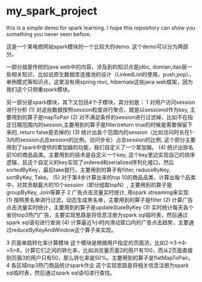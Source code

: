 # my_spark_project

this is a simple demo for spark learning. 
I hope this repository can show you something you never seen before.


这是一个某电商网站spark模块的一个比较大的demo. 这个demo可以分为两部分。

一部分就是传统的java web中的内容，涉及到的知识点是jdbc, domian,dao层一些相关知识，比如说原生数据库连接池的设计（LinkedList的使用，push,pop），单例模式等知识点，这里没有用spring mvc, hibernate这些java web框架，因为我们这个只侧重spark模块。

另一部分是spark模块，其下又包括4个子模块，其分别是：
1	对用户访问session进行分析
  (1)	对这些数据按照session粒度进行聚合，就是以sessionid作为key, 主要用到的算子是mapToPair
  (2)	对不满足条件的session进行过滤掉，比如不在指定日期范围内的session,主要用到的算子是filter(return true的时候是需要保留下来的, return false是去掉的)
  (3)	统计出各个范围内的session（比如访问时长在1-3内的session占总session的比例，访问步长）占总session的比例, 这个部分主要用到了spark中提供的累加器的功能，我们自定义了一个累加器。
  (4)	统计出排名前10的商品品类。主要用到的技术是自定义一个key, 这个key里边实现自己的排序逻辑，且这个自定义的key实现了ordered和serialized序列化接口，然后sortedByKey，最后take就行。主要用到的算子有filter, reduceByKey, sortByKey,
  Take。
  (5)	对于第4步计算出来的top 10的商品品类，计算出每个品类中，对其贡献最大的10个session（即分组取topN）, 主要用到的算子是groupByKey, Join等算子
2	广告点击流量实时统计, 用spark streaming来实现
  (1)	按照黑名单进行过滤，动态生成黑名单，主要用到的算子是filter
  (2)	计算广告点击流量实时统计，主要用到的算子是updateStateByKey
  (3)	实时统计每天各个省份top3热门广告，主要实现思路是将信息注册为spark sql临时表，然后通过spark sql语句进行查询
  (4)	计算最近1小时内滑动窗口内的广告点击趋势，主要通过reduceByKeyAndWindow这个算子来实现。

3	页面单跳转化率计算模块
  这个模块是根据用户指定的页面流，比如2->3->4->5>8，计算它们之间的转化率，比如浏览量页面2的用户有100，而从2页面直接到页面3的用户只有50，那么转化率是50%。主要用到的算子是flatMapToPair。
4	各区域top3热门商品统计spark作业
  这个实现思路是将相关信息注册为spark sql临时表，然后通过spark sql语句进行查找。

